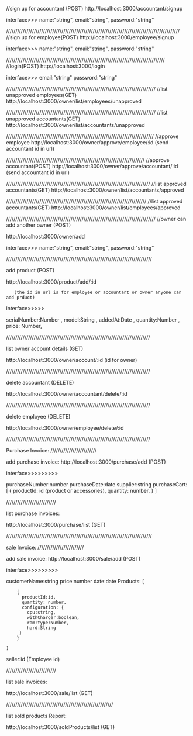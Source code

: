 //sign up for accountant (POST)
http://localhost:3000/accountant/signup

interface>>>
name:"string",
email:"string",
password:"string"



//////////////////////////////////////////////////////////////////////////////////////////////
//sign up for employee(POST)
http://localhost:3000/employee/signup


interface>>>
name:"string",
email:"string",
password:"string"


//////////////////////////////////////////////////////////////////////////////////////
//login(POST)
http://localhost:3000/login

interface>>>
email:"string"
password:"string"



/////////////////////////////////////////////////////////////////////////////////
//list unapproved employees(GET)
http://localhost:3000/owner/list/employees/unapproved


/////////////////////////////////////////////////////////////////////////////////
//list unapproved accountants(GET)
http://localhost:3000/owner/list/accountants/unapproved


////////////////////////////////////////////////////////////////////////////////
//approve employee
http://localhost:3000/owner/approve/employee/:id       (send accountant id in url)




///////////////////////////////////////////////////////////////////////////
//approve accountant(POST)
http://localhost:3000/owner/approve/accountant/:id            (send accountant id in url)




//////////////////////////////////////////////////////////////////////////////
//list approved accountants(GET)
http://localhost:3000/owner/list/accountants/approved


////////////////////////////////////////////////////////////////////////////
//list approved accountants(GET)
http://localhost:3000/owner/list/employees/approved



/////////////////////////////////////////////////////////////////////////////////
//owner can add another owner   (POST) 

http://localhost:3000/owner/add


interface>>>
name:"string",
email:"string",
password:"string"


///////////////////////////////////////////////////////////////////////////////

add product  (POST)

http://localhost:3000/product/add/:id

       (the id in url is for employee or accountant or owner anyone can add prduct)


interface>>>>>

 serialNumber:Number ,
    model:String ,
    addedAt:Date ,
    quantity:Number ,
    price: Number,
  

  //////////////////////////////////////////////////////////////////////////////
  
list owner account details   (GET)

http://localhost:3000/owner/account/:id            (id for owner)


//////////////////////////////////////////////////////////////////////////////

delete accountant         (DELETE)

http://localhost:3000/owner/accountant/delete/:id

//////////////////////////////////////////////////////////////////////////////

delete employee         (DELETE)

http://localhost:3000/owner/employee/delete/:id


//////////////////////////////////////////////////////////////////////////////


Purchase Invoice:
/////////////////////////

add purchase invoice:
http://localhost:3000/purchase/add    (POST)

interface>>>>>>>>> 

purchaseNumber:number
purchaseDate:date
supplier:string
purchaseCart:  [
        {
          productId: id  (product or accessories),
          quantity: number,
        }
      ]

///////////////////////////

list purchase invoices:

http://localhost:3000/purchase/list    (GET)




///////////////////////////////////////////////////////////////////////////////


sale Invoice:
/////////////////////////

add sale invoice:
http://localhost:3000/sale/add    (POST)

interface>>>>>>>>> 

customerName:string
price:number
date:date
Products:  [
     
        {
          productId:id,
          quantity: number,
          configuration: {
            cpu:string,
            withCharger:boolean,
            ram:type:Number,
            hard:String
         }
        }
      
    ]

   seller:id   (Employee id) 

///////////////////////////

list sale invoices:

http://localhost:3000/sale/list    (GET)

//////////////////////////////////////////////////////////

list sold products Report:

http://localhost:3000/soldProducts/list          (GET)

